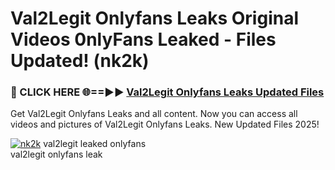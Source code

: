 # Val2Legit Onlyfans Leaks Original Videos 0nlyFans Leaked - Files Updated! (nk2k)

<h3>🔴 CLICK HERE 🌐==►► <a href="https://tinyurl.com/3hn5wdd3" rel="nofollow">Val2Legit Onlyfans Leaks Updated Files</a></h3>

Get Val2Legit Onlyfans Leaks and all content. Now you can access all videos and pictures of Val2Legit Onlyfans Leaks. New Updated Files 2025!

[![nk2k](https://i.imgur.com/4HnBqBT.gif)](https://tinyurl.com/3hn5wdd3)
val2legit leaked onlyfans<br>
val2legit onlyfans leak